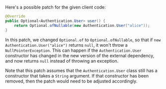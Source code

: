 Here's a possible patch for the given client code:

```java
@Override
public Optional<Authentication.User> user() {
    return Optional.ofNullable(new Authentication.User("alice"));
}
```

In this patch, we changed `Optional.of` to `Optional.ofNullable`, so that if `new Authentication.User("alice")` returns `null`, it won't throw a `NullPointerException`. This can happen if the `Authentication.User` constructor has changed in the new version of the external dependency, and now returns `null` instead of throwing an exception.

Note that this patch assumes that the `Authentication.User` class still has a constructor that takes a `String` argument. If that constructor has been removed, then the patch would need to be adjusted accordingly.
